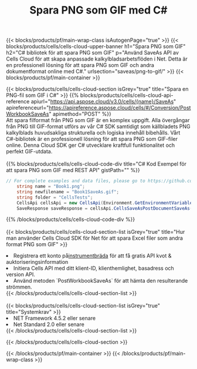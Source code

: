 ﻿---
title:  Spara PNG som GIF med C#
description:  Använder Aspose.Cells Cloud SDK för C# för att spara PNG filformat som fil i GIF-format.
---
{{< blocks/products/pf/main-wrap-class isAutogenPage="true" >}}
{{< blocks/products/cells/cells-cloud-upper-banner h1="Spara PNG som GIF" h2="C# bibliotek för att spara PNG som GIF" p="Använd SaveAs API av Cells Cloud för att skapa anpassade kalkylbladsarbetsflöden i Net. Detta är en professionell lösning för att spara PNG som GIF och andra dokumentformat online med C#." urlsection="saveas/png-to-gif/" >}}
{{< blocks/products/pf/main-container >}}

{{< blocks/products/cells/cells-cloud-section isGrey="true" title="Spara en PNG-fil som GIF i C#" >}}
{{% blocks/products/cells/cells-cloud-api-reference apiurl="https://api.aspose.cloud/v3.0/cells/{name}/SaveAs" apireferenceurl="https://apireference.aspose.cloud/cells/#/Conversion/PostWorkbookSaveAs" apimethod="POST" %}}
<br/>
Att spara filformat från PNG som GIF är en komplex uppgift. Alla övergångar från PNG till GIF-format utförs av vår C# SDK samtidigt som källbladets PNG kalkylblads huvudsakliga strukturella och logiska innehåll bibehålls. Vårt C#-bibliotek är en professionell lösning för att spara PNG som GIF-filer online. Denna Cloud SDK ger C# utvecklare kraftfull funktionalitet och perfekt GIF-utdata.
<br/>
<br/>
{{% blocks/products/cells/cells-cloud-code-div title="C# Kod Exempel för att spara PNG som GIF med REST API" gistPath="" %}}
  
```cs
// For complete examples and data files, please go to https://github.com/aspose-cells-cloud/aspose-cells-cloud-dotnet/
    string name = "Book1.png";
    string newfilename = "Book1SaveAs.gif";
    string folder = "CellsTests";
    CellsApi cellsApi = new CellsApi(Environment.GetEnvironmentVariable("ProductClientId"), Environment.GetEnvironmentVariable("ProductClientSecret"));
    SaveResponse saveResponse = cellsApi.CellsSaveAsPostDocumentSaveAs(name, null, newfilename, null,null,folder);
```
  
{{% /blocks/products/cells/cells-cloud-code-div %}}
<br/>
<br/>
{{< blocks/products/cells/cells-cloud-section-list isGrey="true" title="Hur man använder Cells Cloud SDK för Net för att spara Excel filer som andra format PNG som GIF" >}}
<li> Registrera ett konto på<a href="https://dashboard.aspose.cloud/">instrumentbräda</a> för att få gratis API kvot & auktoriseringsinformation</li>
<li>Initiera Cells API med ditt klient-ID, klienthemlighet, basadress och version API.</li>
<li>Använd metoden `PostWorkbookSaveAs` för att hämta den resulterande strömmen.</li>
{{< /blocks/products/cells/cells-cloud-section-list >}}
<br/>
<br/>
{{< blocks/products/cells/cells-cloud-section-list isGrey="true" title="Systemkrav" >}}
<li>NET Framework 4.5.2 eller senare</li>
<li>Net Standard 2.0 eller senare</li>
{{< /blocks/products/cells/cells-cloud-section-list >}}

{{< /blocks/products/cells/cells-cloud-section >}}

{{< /blocks/products/pf/main-container >}}
{{< /blocks/products/pf/main-wrap-class >}}
